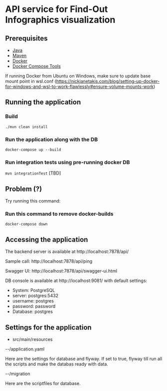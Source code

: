 # API service for Find-Out Infographics visualization  


## Prerequisites
- [Java](https://java.com/en/download/)
- [Maven](https://maven.apache.org/)
- [Docker](https://www.docker.com/)
- [Docker Compose Tools](https://docs.docker.com/compose/install/)

If running Docker from Ubuntu on Windows, make sure to update base mount point in wsl.conf (https://nickjanetakis.com/blog/setting-up-docker-for-windows-and-wsl-to-work-flawlessly#ensure-volume-mounts-work)  

## Running the application

### Build
`./mvn clean install`
### Run the application along with the DB 
`docker-compose up --build`
### Run integration tests using pre-running docker DB
`mvn integrationTest`  [TBD]

## Problem (?)
Try running this command:

### Run this command to remove docker-builds
`docker-compose down`

## Accessing the application

The backend server is available at http://localhost:7878/api/

Sample call: http://localhost:7878/api/ping

Swagger UI: http://localhost:7878/api/swagger-ui.html

DB console is available at http://localhost:9081/ with default settings:
- System: PostgreSQL
- server: postgres:5432
- username: postgres
- password: password
- Database: postgres

## Settings for the application
- src/main/resources

--/application.yaml

Here are the settings for database and flyway. If set to true, flyway till run all the scripts and make the databas ready with data.

--/migration

Here are the scriptfiles for database.




 
